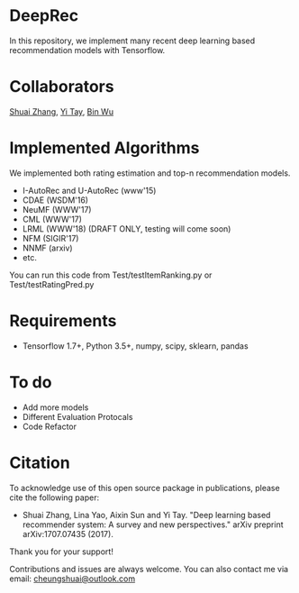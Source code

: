 # DeepRec
In this repository, we implement many recent deep learning based recommendation models with Tensorflow.


# Collaborators
[Shuai Zhang](https://sites.google.com/view/shuaizhang/home), [Yi Tay](https://sites.google.com/view/yitay/home), [Bin Wu](https://github.com/wubin7019088)


# Implemented Algorithms
We implemented both rating estimation and top-n recommendation models.
* I-AutoRec and U-AutoRec (www'15)
* CDAE (WSDM'16)
* NeuMF (WWW'17)
* CML (WWW'17)
* LRML (WWW'18) (DRAFT ONLY, testing will come soon)
* NFM (SIGIR'17)
* NNMF (arxiv)
* etc.

You can run this code from Test/testItemRanking.py or Test/testRatingPred.py

# Requirements
* Tensorflow 1.7+, Python 3.5+, numpy, scipy, sklearn, pandas

# To do
* Add more models
* Different Evaluation Protocals
* Code Refactor

# Citation

To acknowledge use of this open source package in publications, please cite the
following paper:

* Shuai Zhang, Lina Yao, Aixin Sun and Yi Tay. "Deep learning based recommender system: A survey and new perspectives." arXiv preprint arXiv:1707.07435 (2017).

Thank you for your support!


Contributions and issues are always welcome. You can also contact me via email: cheungshuai@outlook.com
